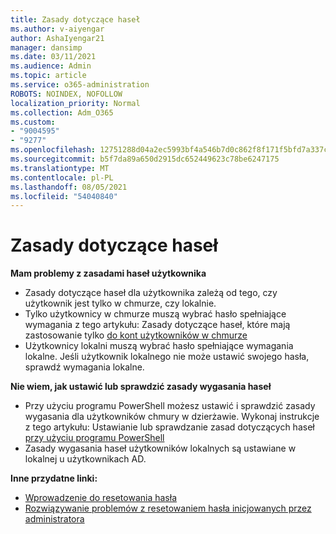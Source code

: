 ```yaml
---
title: Zasady dotyczące haseł
ms.author: v-aiyengar
author: AshaIyengar21
manager: dansimp
ms.date: 03/11/2021
ms.audience: Admin
ms.topic: article
ms.service: o365-administration
ROBOTS: NOINDEX, NOFOLLOW
localization_priority: Normal
ms.collection: Adm_O365
ms.custom:
- "9004595"
- "9277"
ms.openlocfilehash: 12751288d04a2ec5993bf4a546b7d0c862f8f171f5bfd7a337cb79cb95792056
ms.sourcegitcommit: b5f7da89a650d2915dc652449623c78be6247175
ms.translationtype: MT
ms.contentlocale: pl-PL
ms.lasthandoff: 08/05/2021
ms.locfileid: "54040840"
---
```

# <a name="password-policies"></a>Zasady dotyczące haseł

**Mam problemy z zasadami haseł użytkownika**

- Zasady dotyczące haseł dla użytkownika zależą od tego, czy użytkownik jest tylko w chmurze, czy lokalnie.
- Tylko użytkownicy w chmurze muszą wybrać hasło spełniające wymagania z tego artykułu: Zasady dotyczące haseł, które mają zastosowanie tylko [do kont użytkowników w chmurze](https://docs.microsoft.com/azure/active-directory/authentication/concept-sspr-policy?WT.mc_id=Portal-Microsoft_Azure_Support#password-policies-that-only-apply-to-cloud-user-accounts)
- Użytkownicy lokalni muszą wybrać hasło spełniające wymagania lokalne. Jeśli użytkownik lokalnego nie może ustawić swojego hasła, sprawdź wymagania lokalne.

**Nie wiem, jak ustawić lub sprawdzić zasady wygasania haseł**

- Przy użyciu programu PowerShell możesz ustawić i sprawdzić zasady wygasania dla użytkowników chmury w dzierżawie. Wykonaj instrukcje z tego artykułu: Ustawianie lub sprawdzanie zasad dotyczących haseł [przy użyciu programu PowerShell](https://docs.microsoft.com/azure/active-directory/authentication/concept-sspr-policy?WT.mc_id=Portal-Microsoft_Azure_Support#set-or-check-the-password-policies-by-using-powershell)
- Zasady wygasania haseł użytkowników lokalnych są ustawiane w lokalnej u użytkownikach AD.

**Inne przydatne linki:**
- [Wprowadzenie do resetowania hasła](https://docs.microsoft.com/azure/active-directory/authentication/concept-sspr-policy?WT.mc_id=Portal-Microsoft_Azure_Support#set-or-check-the-password-policies-by-using-powershell)
- [Rozwiązywanie problemów z resetowaniem hasła inicjowanych przez administratora](https://docs.microsoft.com/azure/active-directory/active-directory-passwords-troubleshoot?WT.mc_id=Portal-Microsoft_Azure_Support#troubleshoot-the-password-reset-portal)
